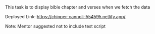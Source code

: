 This task is to display bible chapter and verses when we fetch the data

Deployed Link:
https://chipper-cannoli-554595.netlify.app/


Note: Mentor suggested not to include test script

